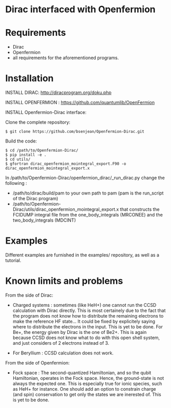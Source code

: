 # Dirac interfaced with Openfermion

# Requirements

- Dirac 
- Openfermion
- all requirements for the aforementioned programs.

# Installation

INSTALL DIRAC: http://diracprogram.org/doku.php

INSTALL OPENFERMION : https://github.com/quantumlib/OpenFermion

INSTALL Openfermion-Dirac interface:

Clone the complete repository:
```
$ git clone https://github.com/bsenjean/Openfermion-Dirac.git
```

Build the code:
```
$ cd /path/to/Openfermion-Dirac/
$ pip install -e .
$ cd utils/
$ gfortran dirac_openfermion_mointegral_export.F90 -o dirac_openfermion_mointegral_export.x
```

In /path/to/Openfermion-Dirac/openfermion_dirac/_run_dirac.py change the following :
- /path/to/dirac/build/pam to your own path to pam (pam is the run_script of the Dirac program)
- /path/to/Openfermion-Dirac/utils/dirac_openfermion_mointegral_export.x
  that constructs the FCIDUMP integral file from the one_body_integrals (MRCONEE) and the two_body_integrals (MDCINT)

# Examples

Different examples are furnished in the examples/ repository, as well as a tutorial.

# Known limits and problems

From the side of Dirac: 
- Charged systems : sometimes (like HeH+) one cannot run the CCSD calculation with Dirac directly.
                  This is most certainely due to the fact that the program does not know how to
                  distribute the remaining electrons to make the reference HF state...
                  It could be fixed by explicitely saying where to distribute the electrons in
                  the input. This is yet to be done.
                  For Be+, the energy given by Dirac is the one of Be2+. This is again because
                  CCSD does not know what to do with this open shell system, and just considers
                  of 2 electrons instead of 3.

- For Beryllium : CCSD calculation does not work.

From the side of Openfermion:
- Fock space :  The second-quantized Hamiltonian, and so the qubit Hamiltonian,
              operates in the Fock space. Hence, the ground-state is not
              always the expected one. This is especially true for ionic species, 
              such as HeH+ for instance. One should add an option to constrain charge 
              (and spin) conservation to get only the states we are inerested of. 
              This is yet to be done.
